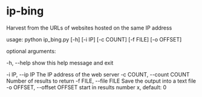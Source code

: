 # ip-bing
Harvest from the URLs of websites hosted on the same IP address

usage: python ip_bing.py [-h] [-i IP] [-c COUNT] [-f FILE] [-o OFFSET]


optional arguments:

  -h, --help            show this help message and exit
  
  -i IP, --ip IP        The IP address of the web server
  -c COUNT, --count COUNT
                        Number of results to return
  -f FILE, --file FILE  Save the output into a text file
  -o OFFSET, --offset OFFSET
                        start in results number x, default: 0
